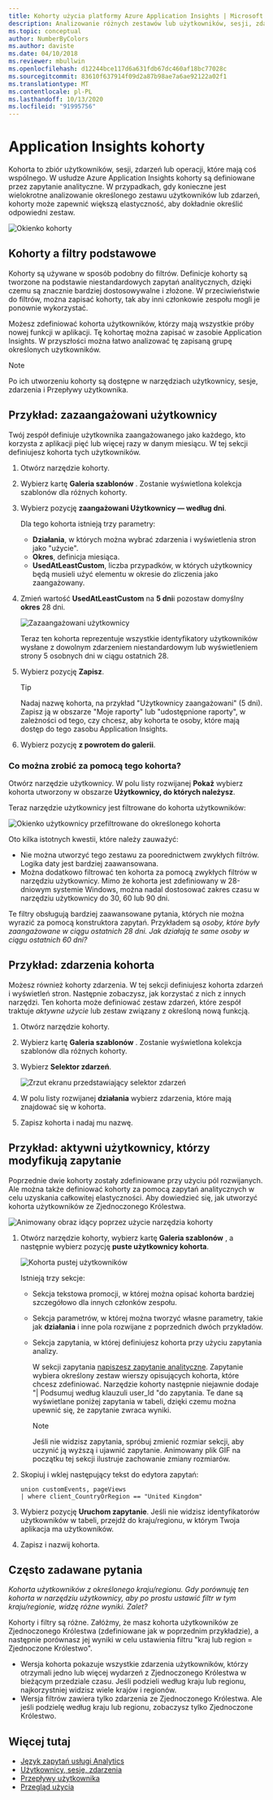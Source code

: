 ```yaml
---
title: Kohorty użycia platformy Azure Application Insights | Microsoft Docs
description: Analizowanie różnych zestawów lub użytkowników, sesji, zdarzeń lub operacji, które mają coś wspólnego
ms.topic: conceptual
author: NumberByColors
ms.author: daviste
ms.date: 04/10/2018
ms.reviewer: mbullwin
ms.openlocfilehash: d12244bce117d6a631fdb67dc460af18bc77028c
ms.sourcegitcommit: 83610f637914f09d2a87b98ae7a6ae92122a02f1
ms.translationtype: MT
ms.contentlocale: pl-PL
ms.lasthandoff: 10/13/2020
ms.locfileid: "91995756"
---
```

# <a name="application-insights-cohorts"></a>Application Insights kohorty

Kohorta to zbiór użytkowników, sesji, zdarzeń lub operacji, które mają coś wspólnego. W usłudze Azure Application Insights kohorty są definiowane przez zapytanie analityczne. W przypadkach, gdy konieczne jest wielokrotne analizowanie określonego zestawu użytkowników lub zdarzeń, kohorty może zapewnić większą elastyczność, aby dokładnie określić odpowiedni zestaw.

![Okienko kohorty](./media/usage-cohorts/001.png)

## <a name="cohorts-versus-basic-filters"></a>Kohorty a filtry podstawowe

Kohorty są używane w sposób podobny do filtrów. Definicje kohorty są tworzone na podstawie niestandardowych zapytań analitycznych, dzięki czemu są znacznie bardziej dostosowywalne i złożone. W przeciwieństwie do filtrów, można zapisać kohorty, tak aby inni członkowie zespołu mogli je ponownie wykorzystać.

Możesz zdefiniować kohorta użytkowników, którzy mają wszystkie próby nowej funkcji w aplikacji. Tę kohortaę można zapisać w zasobie Application Insights. W przyszłości można łatwo analizować tę zapisaną grupę określonych użytkowników.

> [!NOTE]
> Po ich utworzeniu kohorty są dostępne w narzędziach użytkownicy, sesje, zdarzenia i Przepływy użytkownika.

## <a name="example-engaged-users"></a>Przykład: zazaangażowani użytkownicy

Twój zespół definiuje użytkownika zaangażowanego jako każdego, kto korzysta z aplikacji pięć lub więcej razy w danym miesiącu. W tej sekcji definiujesz kohorta tych użytkowników.

1. Otwórz narzędzie kohorty.

2. Wybierz kartę **Galeria szablonów** . Zostanie wyświetlona kolekcja szablonów dla różnych kohorty.

3. Wybierz pozycję **zaangażowani Użytkownicy — według dni**.

    Dla tego kohorta istnieją trzy parametry:
    * **Działania**, w których można wybrać zdarzenia i wyświetlenia stron jako "użycie".
    * **Okres**, definicja miesiąca.
    * **UsedAtLeastCustom**, liczba przypadków, w których użytkownicy będą musieli użyć elementu w okresie do zliczenia jako zaangażowany.

4. Zmień wartość **UsedAtLeastCustom** na **5 dni**i pozostaw domyślny **okres** 28 dni.

    ![Zazaangażowani użytkownicy](./media/usage-cohorts/003.png)

    Teraz ten kohorta reprezentuje wszystkie identyfikatory użytkowników wysłane z dowolnym zdarzeniem niestandardowym lub wyświetleniem strony 5 osobnych dni w ciągu ostatnich 28.

5. Wybierz pozycję **Zapisz**.

   > [!TIP]
   > Nadaj nazwę kohorta, na przykład "Użytkownicy zaangażowani" (5 dni). Zapisz ją w obszarze "Moje raporty" lub "udostępnione raporty", w zależności od tego, czy chcesz, aby kohorta te osoby, które mają dostęp do tego zasobu Application Insights.

6. Wybierz pozycję **z powrotem do galerii**.

### <a name="what-can-you-do-by-using-this-cohort"></a>Co można zrobić za pomocą tego kohorta?

Otwórz narzędzie użytkownicy. W polu listy rozwijanej **Pokaż** wybierz kohorta utworzony w obszarze **Użytkownicy, do których należysz**.

Teraz narzędzie użytkownicy jest filtrowane do kohorta użytkowników:

![Okienko użytkownicy przefiltrowane do określonego kohorta](./media/usage-cohorts/004.png)

Oto kilka istotnych kwestii, które należy zauważyć:

* Nie można utworzyć tego zestawu za poorednictwem zwykłych filtrów. Logika daty jest bardziej zaawansowana.
* Można dodatkowo filtrować ten kohorta za pomocą zwykłych filtrów w narzędziu użytkownicy. Mimo że kohorta jest zdefiniowany w 28-dniowym systemie Windows, można nadal dostosować zakres czasu w narzędziu użytkownicy do 30, 60 lub 90 dni.

Te filtry obsługują bardziej zaawansowane pytania, których nie można wyrazić za pomocą konstruktora zapytań. Przykładem są _osoby, które były zaangażowane w ciągu ostatnich 28 dni. Jak działają te same osoby w ciągu ostatnich 60 dni?_

## <a name="example-events-cohort"></a>Przykład: zdarzenia kohorta

Możesz również kohorty zdarzenia. W tej sekcji definiujesz kohorta zdarzeń i wyświetleń stron. Następnie zobaczysz, jak korzystać z nich z innych narzędzi. Ten kohorta może definiować zestaw zdarzeń, które zespół traktuje _aktywne użycie_ lub zestaw związany z określoną nową funkcją.

1. Otwórz narzędzie kohorty.

2. Wybierz kartę **Galeria szablonów** . Zostanie wyświetlona kolekcja szablonów dla różnych kohorty.

3. Wybierz **Selektor zdarzeń**.

    ![Zrzut ekranu przedstawiający selektor zdarzeń](./media/usage-cohorts/006.png)

4. W polu listy rozwijanej **działania** wybierz zdarzenia, które mają znajdować się w kohorta.

5. Zapisz kohorta i nadaj mu nazwę.

## <a name="example-active-users-where-you-modify-a-query"></a>Przykład: aktywni użytkownicy, którzy modyfikują zapytanie

Poprzednie dwie kohorty zostały zdefiniowane przy użyciu pól rozwijanych. Ale można także definiować kohorty za pomocą zapytań analitycznych w celu uzyskania całkowitej elastyczności. Aby dowiedzieć się, jak utworzyć kohorta użytkowników ze Zjednoczonego Królestwa.

![Animowany obraz idący poprzez użycie narzędzia kohorty](./media/usage-cohorts/cohorts0001.gif)

1. Otwórz narzędzie kohorty, wybierz kartę **Galeria szablonów** , a następnie wybierz pozycję **puste użytkownicy kohorta**.

    ![Kohorta pustej użytkowników](./media/usage-cohorts/001.png)

    Istnieją trzy sekcje:
   * Sekcja tekstowa promocji, w której można opisać kohorta bardziej szczegółowo dla innych członków zespołu.

   * Sekcja parametrów, w której można tworzyć własne parametry, takie jak **działania** i inne pola rozwijane z poprzednich dwóch przykładów.

   * Sekcja zapytania, w której definiujesz kohorta przy użyciu zapytania analizy.

     W sekcji zapytania [napiszesz zapytanie analityczne](/azure/kusto/query). Zapytanie wybiera określony zestaw wierszy opisujących kohorta, które chcesz zdefiniować. Narzędzie kohorty następnie niejawnie dodaje "| Podsumuj według klauzuli user_Id "do zapytania. Te dane są wyświetlane poniżej zapytania w tabeli, dzięki czemu można upewnić się, że zapytanie zwraca wyniki.

     > [!NOTE]
     > Jeśli nie widzisz zapytania, spróbuj zmienić rozmiar sekcji, aby uczynić ją wyższą i ujawnić zapytanie. Animowany plik GIF na początku tej sekcji ilustruje zachowanie zmiany rozmiarów.

2. Skopiuj i wklej następujący tekst do edytora zapytań:

    ```KQL
    union customEvents, pageViews
    | where client_CountryOrRegion == "United Kingdom"
    ```

3. Wybierz pozycję **Uruchom zapytanie**. Jeśli nie widzisz identyfikatorów użytkowników w tabeli, przejdź do kraju/regionu, w którym Twoja aplikacja ma użytkowników.

4. Zapisz i nazwij kohorta.

## <a name="frequently-asked-questions"></a>Często zadawane pytania

_Kohorta użytkowników z określonego kraju/regionu. Gdy porównuję ten kohorta w narzędziu użytkownicy, aby po prostu ustawić filtr w tym kraju/regionie, widzę różne wyniki. Zalet?_

Kohorty i filtry są różne. Załóżmy, że masz kohorta użytkowników ze Zjednoczonego Królestwa (zdefiniowane jak w poprzednim przykładzie), a następnie porównasz jej wyniki w celu ustawienia filtru "kraj lub region = Zjednoczone Królestwo".

* Wersja kohorta pokazuje wszystkie zdarzenia użytkowników, którzy otrzymali jedno lub więcej wydarzeń z Zjednoczonego Królestwa w bieżącym przedziale czasu. Jeśli podzieli według kraju lub regionu, najkorzystniej widzisz wiele krajów i regionów.
* Wersja filtrów zawiera tylko zdarzenia ze Zjednoczonego Królestwa. Ale jeśli podzielę według kraju lub regionu, zobaczysz tylko Zjednoczone Królestwo.

## <a name="learn-more"></a>Więcej tutaj

* [Język zapytań usługi Analytics](../log-query/get-started-portal.md?toc=%252fazure%252fazure-monitor%252ftoc.json)
* [Użytkownicy, sesje, zdarzenia](usage-segmentation.md)
* [Przepływy użytkownika](usage-flows.md)
* [Przegląd użycia](usage-overview.md)